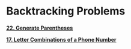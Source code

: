 # Backtracking Problems

[**22. Generate Parentheses**](https://leetcode.com/submissions/detail/1758153346/)

[**17. Letter Combinations of a Phone Number**](https://leetcode.com/submissions/detail/1588846453/)
